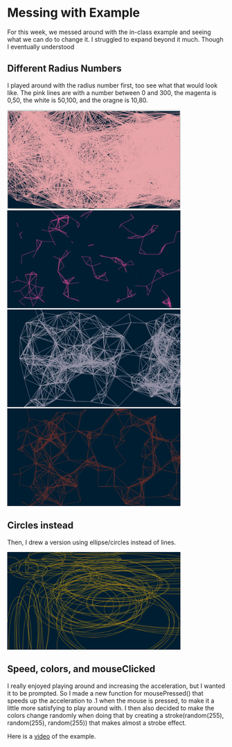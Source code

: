 # Messing with Example

For this week, we messed around with the in-class example and seeing what we can do to change it. I struggled to expand beyond it much. Though I eventually understood 


## Different Radius Numbers

I played around with the radius number first, too see what that would look like. The pink lines are with a number between 0 and 300, the magenta is 0,50, the white is 50,100, and the oragne is 10,80. 

<img src="radius0300.jpg" width="400">   <img src="radius050.jpg" width="400">
<img src="radius50100.jpg" width="400">   <img src="radius1080.jpg" width="400">



## Circles instead

Then, I drew a version using ellipse/circles instead of lines. 

<img src="ellipse.jpg" width="400">


## Speed, colors, and mouseClicked

I really enjoyed playing around and increasing the acceleration, but I wanted it to be prompted. So I made a new function for mousePressed() that speeds up the acceleration to .1 when the mouse is pressed, to make it a little more satisfying to play around with. I then also decided to make the colors change randomly when doing that by creating a stroke(random(255), random(255), random(255)) that makes almost a strobe effect.

Here is a [video](https://youtu.be/vhyeKGA_ibU) of the example.



